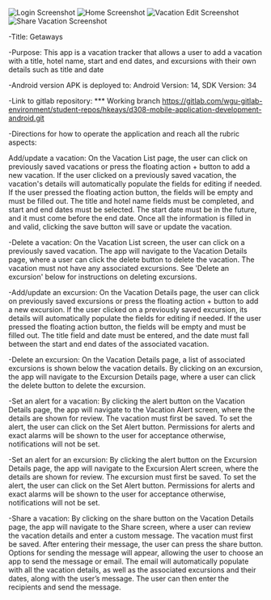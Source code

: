 ![Login Screenshot](screenshots/Getaways-1.png)
![Home Screenshot](screenshots/Getaways-2.png)
![Vacation Edit Screenshot](screenshots/Getaways-3.png)
![Share Vacation Screenshot](screenshots/Getaways-4.png)

-Title:
Getaways

-Purpose:
This app is a vacation tracker that allows a user to add a vacation with a title,
hotel name, start and end dates, and excursions with their own details such as title and date

-Android version APK is deployed to:
Android Version: 14, SDK Version: 34

-Link to gitlab repository: *** Working branch
https://gitlab.com/wgu-gitlab-environment/student-repos/hkeays/d308-mobile-application-development-android.git

-Directions for how to operate the application and reach all the rubric aspects:

Add/update a vacation:
On the Vacation List page, the user can click on previously saved vacations or press the floating
action + button to add a new vacation. If the user clicked on a previously saved vacation, the
vacation's details will automatically populate the fields for editing if needed. If the user pressed
the floating action button, the fields will be empty and must be filled out. The title and hotel
name fields must be completed, and start and end dates must be selected. The start date must be in
the future, and it must come before the end date. Once all the information is filled in and valid,
clicking the save button will save or update the vacation.

-Delete a vacation:
On the Vacation List screen, the user can click on a previously saved vacation. The app will
navigate to the Vacation Details page, where a user can click the delete button to delete the
vacation. The vacation must not have any associated excursions. See 'Delete an excursion' below for
instructions on deleting excursions.

-Add/update an excursion:
On the Vacation Details page, the user can click on previously saved excursions or press the
floating action + button to add a new excursion. If the user clicked on a previously saved
excursion, its details will automatically populate the fields for editing if needed. If the user
pressed the floating action button, the fields will be empty and must be filled out. The title field
and date must be entered, and the date must fall between the start and end dates of the associated
vacation.

-Delete an excursion:
On the Vacation Details page, a list of associated excursions is shown below the vacation details.
By clicking on an excursion, the app will navigate to the Excursion Details page, where a user can
click the delete button to delete the excursion.

-Set an alert for a vacation:
By clicking the alert button on the Vacation Details page, the app will navigate to the Vacation
Alert screen, where the details are shown for review. The vacation must first be saved. To set the
alert, the user can click on the Set Alert button. Permissions for alerts and exact alarms will be
shown to the user for acceptance otherwise, notifications will not be set.

-Set an alert for an excursion:
By clicking the alert button on the Excursion Details page, the app will navigate to the Excursion
Alert screen, where the details are shown for review. The excursion must first be saved. To set the
alert, the user can click on the Set Alert button. Permissions for alerts and exact alarms will be
shown to the user for acceptance otherwise, notifications will not be set.

-Share a vacation:
By clicking on the share button on the Vacation Details page, the app will navigate to the Share
screen, where a user can review the vacation details and enter a custom message. The vacation must
first be saved. After entering their message, the user can press the share button. Options for
sending the message will appear, allowing the user to choose an app to send the message or email.
The email will automatically populate with all the vacation details, as well as the associated
excursions and their dates, along with the user’s message. The user can then enter the recipients
and send the message.